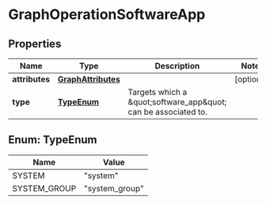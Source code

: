# GraphOperationSoftwareApp

## Properties
Name | Type | Description | Notes
------------ | ------------- | ------------- | -------------
**attributes** | [**GraphAttributes**](GraphAttributes.md) |  |  [optional]
**type** | [**TypeEnum**](#TypeEnum) | Targets which a \&quot;software_app\&quot; can be associated to. | 

<a name="TypeEnum"></a>
## Enum: TypeEnum
Name | Value
---- | -----
SYSTEM | &quot;system&quot;
SYSTEM_GROUP | &quot;system_group&quot;

